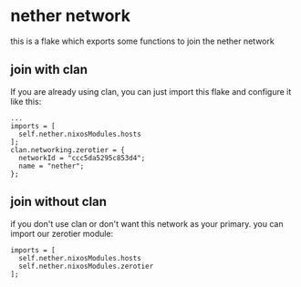 # nether network

this is a flake which exports some functions to join the nether network

## join with clan

If you are already using clan, you can just import this flake and configure it like this:

```
...
imports = [
  self.nether.nixosModules.hosts
];
clan.networking.zerotier = {
  networkId = "ccc5da5295c853d4";
  name = "nether";
};
```

## join without clan

if you don't use clan or don't want this network as your primary. you can import our zerotier module:

```
imports = [
  self.nether.nixosModules.hosts
  self.nether.nixosModules.zerotier
];
```
